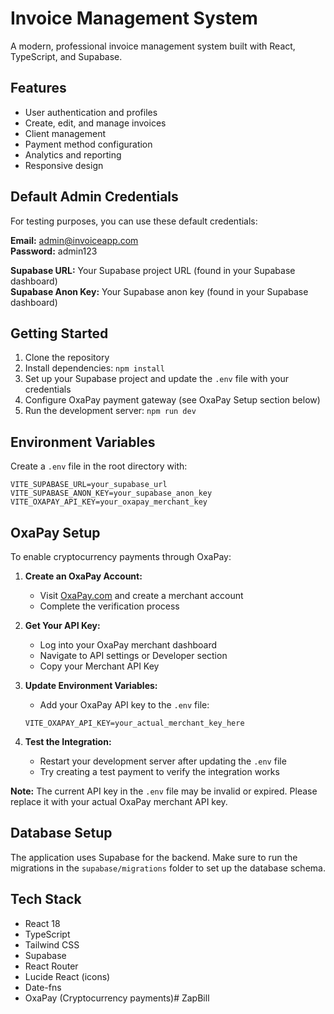 # Invoice Management System

A modern, professional invoice management system built with React, TypeScript, and Supabase.

## Features

- User authentication and profiles
- Create, edit, and manage invoices
- Client management
- Payment method configuration
- Analytics and reporting
- Responsive design

## Default Admin Credentials

For testing purposes, you can use these default credentials:

**Email:** admin@invoiceapp.com  
**Password:** admin123

**Supabase URL:** Your Supabase project URL (found in your Supabase dashboard)  
**Supabase Anon Key:** Your Supabase anon key (found in your Supabase dashboard)

## Getting Started

1. Clone the repository
2. Install dependencies: `npm install`
3. Set up your Supabase project and update the `.env` file with your credentials
4. Configure OxaPay payment gateway (see OxaPay Setup section below)
5. Run the development server: `npm run dev`

## Environment Variables

Create a `.env` file in the root directory with:

```
VITE_SUPABASE_URL=your_supabase_url
VITE_SUPABASE_ANON_KEY=your_supabase_anon_key
VITE_OXAPAY_API_KEY=your_oxapay_merchant_key
```

## OxaPay Setup

To enable cryptocurrency payments through OxaPay:

1. **Create an OxaPay Account:**
   - Visit [OxaPay.com](https://oxapay.com) and create a merchant account
   - Complete the verification process

2. **Get Your API Key:**
   - Log into your OxaPay merchant dashboard
   - Navigate to API settings or Developer section
   - Copy your Merchant API Key

3. **Update Environment Variables:**
   - Add your OxaPay API key to the `.env` file:
   ```
   VITE_OXAPAY_API_KEY=your_actual_merchant_key_here
   ```

4. **Test the Integration:**
   - Restart your development server after updating the `.env` file
   - Try creating a test payment to verify the integration works

**Note:** The current API key in the `.env` file may be invalid or expired. Please replace it with your actual OxaPay merchant API key.

## Database Setup

The application uses Supabase for the backend. Make sure to run the migrations in the `supabase/migrations` folder to set up the database schema.

## Tech Stack

- React 18
- TypeScript
- Tailwind CSS
- Supabase
- React Router
- Lucide React (icons)
- Date-fns
- OxaPay (Cryptocurrency payments)#   Z a p B i l l  
 